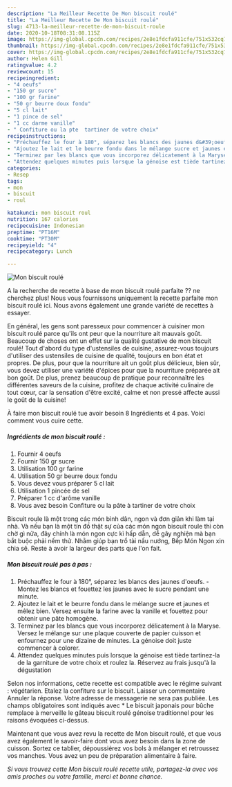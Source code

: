```yaml
---
description: "La Meilleur Recette De Mon biscuit roulé"
title: "La Meilleur Recette De Mon biscuit roulé"
slug: 4713-la-meilleur-recette-de-mon-biscuit-roule
date: 2020-10-18T08:31:08.115Z
image: https://img-global.cpcdn.com/recipes/2e8e1fdcfa911cfe/751x532cq70/mon-biscuit-roule-photo-principale-de-la-recette.jpg
thumbnail: https://img-global.cpcdn.com/recipes/2e8e1fdcfa911cfe/751x532cq70/mon-biscuit-roule-photo-principale-de-la-recette.jpg
cover: https://img-global.cpcdn.com/recipes/2e8e1fdcfa911cfe/751x532cq70/mon-biscuit-roule-photo-principale-de-la-recette.jpg
author: Helen Gill
ratingvalue: 4.2
reviewcount: 15
recipeingredient:
- "4 oeufs"
- "150 gr sucre"
- "100 gr farine"
- "50 gr beurre doux fondu"
- "5 cl lait"
- "1 pince de sel"
- "1 cc darme vanille"
- " Confiture ou la pte  tartiner de votre choix"
recipeinstructions:
- "Préchauffez le four à 180°, séparez les blancs des jaunes d&#39;oeufs.  Montez les blancs et fouettez les jaunes avec le sucre pendant une minute."
- "Ajoutez le lait et le beurre fondu dans le mélange sucre et jaunes et mêlez bien. Versez ensuite la farine avec la vanille et fouettez pour obtenir une pâte homogène."
- "Terminez par les blancs que vous incorporez délicatement à la Maryse. Versez le mélange sur une plaque couverte de papier cuisson et enfournez pour une dizaine de minutes. La génoise doit juste commencer à colorer."
- "Attendez quelques minutes puis lorsque la génoise est tiède tartinez-la de la garniture de votre choix et roulez la. Réservez au frais jusqu&#39;à la dégustation"
categories:
- Resep
tags:
- mon
- biscuit
- roul

katakunci: mon biscuit roul 
nutrition: 167 calories
recipecuisine: Indonesian
preptime: "PT16M"
cooktime: "PT30M"
recipeyield: "4"
recipecategory: Lunch

---
```



![Mon biscuit roulé](https://img-global.cpcdn.com/recipes/2e8e1fdcfa911cfe/751x532cq70/mon-biscuit-roule-photo-principale-de-la-recette.jpg)

A la recherche de recette à base de mon biscuit roulé parfaite ?? ne cherchez plus! Nous vous fournissons uniquement la recette parfaite mon biscuit roulé ici. Nous avons également une grande variété de recettes à essayer.

En général, les gens sont paresseux pour commencer à cuisiner mon biscuit roulé parce qu'ils ont peur que la nourriture ait mauvais goût. Beaucoup de choses ont un effet sur la qualité gustative de mon biscuit roulé! Tout d'abord du type d'ustensiles de cuisine, assurez-vous toujours d'utiliser des ustensiles de cuisine de qualité, toujours en bon état et propres. De plus, pour que la nourriture ait un goût plus délicieux, bien sûr, vous devez utiliser une variété d'épices pour que la nourriture préparée ait bon goût. De plus, prenez beaucoup de pratique pour reconnaître les différentes saveurs de la cuisine, profitez de chaque activité culinaire de tout cœur, car la sensation d'être excité, calme et non pressé affecte aussi le goût de la cuisine!

<!--inarticleads1-->

À faire mon biscuit roulé tue avoir besoin 8 Ingrédients et 4 pas. Voici comment vous cuire cette.

##### Ingrédients de mon biscuit roulé :

1. Fournir 4 oeufs
1. Fournir 150 gr sucre
1. Utilisation 100 gr farine
1. Utilisation 50 gr beurre doux fondu
1. Vous devez vous préparer 5 cl lait
1. Utilisation 1 pincée de sel
1. Préparer 1 cc d&#39;arôme vanille
1. Vous avez besoin  Confiture ou la pâte à tartiner de votre choix


Biscuit roule là một trong các món bình dân, ngon và đơn giản khi làm tại nhà. Và nếu bạn là một tín đồ thật sự của các món ngon biscuit roule thì còn chờ gì nữa, đây chính là món ngon cực kì hấp dẫn, dễ gây nghiện mà bạn bắt buộc phải nếm thử. Nhằm giúp bạn trổ tài nấu nướng, Bếp Món Ngon xin chia sẽ. Reste à avoir la largeur des parts que l&#39;on fait. 

<!--inarticleads2-->

##### Mon biscuit roulé pas à pas :

1. Préchauffez le four à 180°, séparez les blancs des jaunes d&#39;oeufs.  - Montez les blancs et fouettez les jaunes avec le sucre pendant une minute.
1. Ajoutez le lait et le beurre fondu dans le mélange sucre et jaunes et mêlez bien. Versez ensuite la farine avec la vanille et fouettez pour obtenir une pâte homogène.
1. Terminez par les blancs que vous incorporez délicatement à la Maryse. Versez le mélange sur une plaque couverte de papier cuisson et enfournez pour une dizaine de minutes. La génoise doit juste commencer à colorer.
1. Attendez quelques minutes puis lorsque la génoise est tiède tartinez-la de la garniture de votre choix et roulez la. Réservez au frais jusqu&#39;à la dégustation


Selon nos informations, cette recette est compatible avec le régime suivant : végétarien. Etalez la confiture sur le biscuit. Laisser un commentaire Annuler la réponse. Votre adresse de messagerie ne sera pas publiée. Les champs obligatoires sont indiqués avec * Le biscuit japonais pour bûche remplace à merveille le gâteau biscuit roulé génoise traditionnel pour les raisons évoquées ci-dessus. 

<!--inarticleads1-->

<p>
Maintenant que vous avez revu la recette de Mon biscuit roulé, et que vous avez également le savoir-faire dont vous avez besoin dans la zone de cuisson. Sortez ce tablier, dépoussiérez vos bols à mélanger et retroussez vos manches. Vous avez un peu de préparation alimentaire à faire.
</p>

<p>
<i>Si vous trouvez cette Mon biscuit roulé recette utile, partagez-la avec vos amis proches ou votre famille, merci et bonne chance.</i>
</p>
